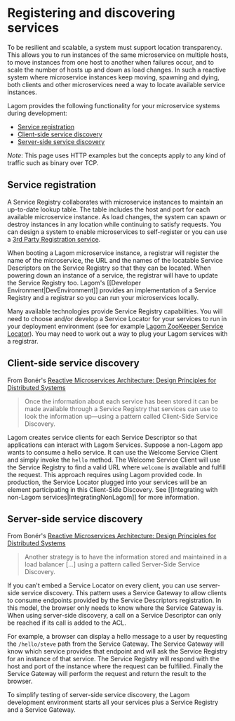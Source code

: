 # Registering and discovering services

To be resilient and scalable, a system must support location transparency.  This allows you to run instances of the same microservice on multiple hosts, to move instances from one host to another when failures occur, and to scale the number of hosts up and down as load changes. In such a reactive system where microservice instances keep moving, spawning and dying, both clients and other microservices need a way to locate available service instances. 

Lagom provides the following functionality for your microservice systems during development:

* [Service registration](#Service-registration)
* [Client-side service discovery](#Client-side-service-discovery)
* [Server-side service discovery](#Server-side-service-discovery)

*Note*: This page uses HTTP examples but the concepts apply to any kind of traffic such as binary over TCP.

## Service registration

A Service Registry collaborates with microservice instances to maintain an up-to-date lookup table. The table includes the host and port for each available microservice instance. As load changes, the system can spawn or destroy instances in any location while continuing to satisfy requests. You can design a system to enable microservices to self-register or you can use a [3rd Party Registration service](http://microservices.io/patterns/3rd-party-registration.html).

When booting a Lagom microservice instance, a registrar will register the name of the microservice, the URL and the names of the locatable Service Descriptors on the Service Registry so that they can be located. When powering down an instance of a service, the registrar will have to update the Service Registry too. Lagom's [[Developer Environment|DevEnvironment]] provides an implementation of a Service Registry and a registrar so you can run your microservices locally.
 
<!---The following illustrates service registration. (TBA) --->

Many available technologies provide Service Registry capabilities. You will need to choose and/or develop a Service Locator for your services to run in your deployment environment (see for example [Lagom ZooKeeper Service Locator](https://github.com/jboner/lagom-service-locator-zookeeper)). You may need to work out a way to plug your Lagom services with a registrar. 

## Client-side service discovery

From Bonér's [Reactive Microservices Architecture: Design Principles for Distributed Systems](https://info.lightbend.com/COLL-20XX-Reactive-Microservices-Architecture-RES-LP.html)

> Once the information about each service has been stored it can be made available through a Service Registry that services can use to look the information up—using a pattern called Client-Side Service Discovery.

Lagom creates service clients for each Service Descriptor so that applications can interact with Lagom Services. Suppose a non-Lagom app wants to consume a hello service. It can use the Welcome Service Client and simply invoke the `hello` method. The Welcome Service Client will use the Service Registry to find a valid URL where  `welcome` is available and fulfill the request. This approach requires using Lagom provided code. In production, the Service Locator plugged into your services will be an element participating in this Client-Side Discovery. See [[Integrating with non-Lagom services|IntegratingNonLagom]] for more information.

<!--- The following diagram illustrates client-side service discovery. (TBA) --->

## Server-side service discovery

From Bonér's [Reactive Microservices Architecture: Design Principles for Distributed Systems](https://info.lightbend.com/COLL-20XX-Reactive-Microservices-Architecture-RES-LP.html)

> Another strategy is to have the information stored and maintained in a load balancer [...] using a pattern called Server-Side Service Discovery.

If you can't embed a Service Locator on every client, you can use server-side service discovery. This pattern uses a Service Gateway to allow clients to consume endpoints provided by the Service Descriptors registration. In this model, the browser only needs to know where the Service Gateway is. When using server-side discovery, a call on a Service Descriptor can only be reached if its call is added to the ACL.

For example, a browser can display a hello message to a user by requesting the `/hello/steve` path from the Service Gateway. The Service Gateway will know which service provides that endpoint and will ask the Service Registry for an instance of that service. The Service Registry will respond with the host and port of the instance where the request can be fulfilled. Finally the Service Gateway will perform the request and return the result to the browser.  

<!--- The following diagram illustrates server-side service discovery. (TBA) -->

To simplify testing of server-side service discovery, the Lagom development environment starts all your services plus a Service Registry and a Service Gateway. 





